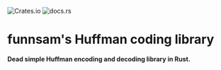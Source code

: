 ![Crates.io](https://img.shields.io/crates/d/simple_huffman)
![docs.rs](https://img.shields.io/docsrs/simple_huffman)

# funnsam's Huffman coding library
**Dead simple Huffman encoding and decoding library in Rust.**
